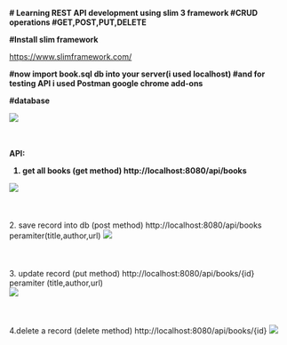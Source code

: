 <b> # Learning REST API development using slim 3 framework 
#CRUD operations
#GET,POST,PUT,DELETE

#Install slim framework </b>

https://www.slimframework.com/

<b>#now import book.sql db into your server(i used localhost)
#and for testing API i used Postman google chrome add-ons

#database
</b>

<img src="https://i.imgur.com/FzjBZvH.png" />

<br>
<br>
<br>

<b>API:
1. get all books  (get method)
http://localhost:8080/api/books
</b>

<img src="https://imgur.com/Bdy0B0a.png" />

<br>
<br>
<br>

<br> 
2. save record into db (post method)
http://localhost:8080/api/books peramiter(title,author,url)
</b>
<img src="https://imgur.com/LF2K6KH.png" />

<br>
<br>
<br>

<br>
3. update record (put method) 
http://localhost:8080/api/books/{id} peramiter (title,author,url)
</br>
<img src="https://imgur.com/0zNAag8.png" />

<br>
<br>
<br>

<br>
4.delete a record (delete method)
http://localhost:8080/api/books/{id}
</b>

<img src="https://i.imgur.com/w1jMiqQ.png" />

<br>
<br>
<br>
 